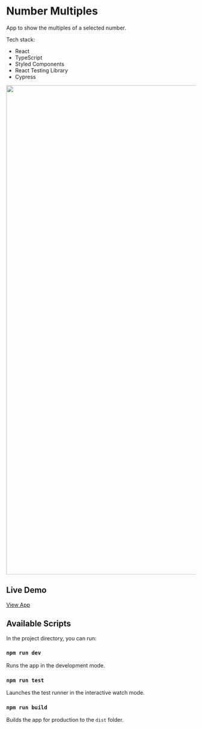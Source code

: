 # Number Multiples

App to show the multiples of a selected number.

Tech stack:

-   React
-   TypeScript
-   Styled Components
-   React Testing Library
-   Cypress

<img width="1298" alt="" src="http://michaelyu.co.uk/assets/img/project-number-multiples-v3.png">

## Live Demo

[View App](https://michaelyu.co.uk/number-multiples/)

## Available Scripts

In the project directory, you can run:

### `npm run dev`

Runs the app in the development mode.

### `npm run test`

Launches the test runner in the interactive watch mode.

### `npm run build`

Builds the app for production to the `dist` folder.
